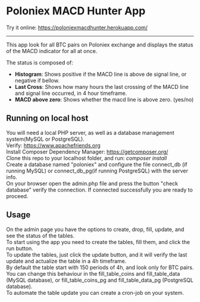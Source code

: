 # Poloniex MACD Hunter App

Try it online: https://poloniexmacdhunter.herokuapp.com/
____
This app look for all BTC pairs on Poloniex exchange and displays the status of the MACD indicator for all at once.

The status is composed of:
- **Histogram**: Shows positive if the MACD line is above de signal line, or negative if bellow.
- **Last Cross**: Shows how many hours the last crossing of the MACD line and signal line occurred, in 4 hour timeframe.
- **MACD above zero**: Shows whether the macd line is above zero. (yes/no)

## Running on local host

You will need a local PHP server, as well as a database management system(MySQL or PostgreSQL).<br>
Verify: https://www.apachefriends.org<br>
Install Composer Dependency Manager: https://getcomposer.org/<br>
Clone this repo to your localhost folder, and run: *composer install*<br>
Create a database named "poloniex" and configure the file connect_db (if running MySQL) or connect_db_pg(if running PostgreSQL) with the server info.<br>
On your browser open the admin.php file and press the button "check database" verify the connection. If connected successfully you are ready to proceed.

## Usage

On the admin page you have the options to create, drop, fill, update, and see the status of the tables.<br>
To start using the app you need to create the tables, fill them, and click the run button.<br>
To update the tables, just click the update button, and it will verify the last update and actualize the table in a 4h timeframe.<br>
By default the table start with 150 periods of 4h, and look only for BTC pairs.<br>
You can change this behaviour in the fill_table_coins and fill_table_data (MySQL database), or fill_table_coins_pg and fill_table_data_pg (PostgreSQL database).<br>
To automate the table update you can create a cron-job on your system.
